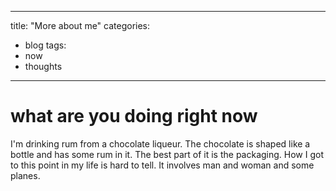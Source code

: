 ---
title: "More about me"
categories:
  - blog
tags:
  - now
  - thoughts
  ---

# what are you doing right now

I'm drinking rum from a chocolate liqueur. The chocolate is shaped like a bottle and has some rum in it. The best part of it is the packaging. How I got to this point in my life is hard to tell. It involves man and woman and some planes.
